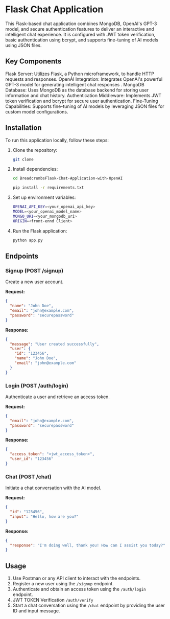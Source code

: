 
# Flask Chat Application

This Flask-based chat application combines MongoDB, OpenAI's GPT-3 model, and secure authentication features to deliver an interactive and intelligent chat experience. It is configured with JWT token verification, basic authentication using bcrypt, and supports fine-tuning of AI models using JSON files.

## Key Components

Flask Server: Utilizes Flask, a Python microframework, to handle HTTP requests and responses.
OpenAI Integration: Integrates OpenAI's powerful GPT-3 model for generating intelligent chat responses .
MongoDB Database: Uses MongoDB as the database backend for storing user information and chat history.
Authentication Middleware: Implements JWT token verification and bcrypt for secure user authentication.
Fine-Tuning Capabilities: Supports fine-tuning of AI models by leveraging JSON files for custom model configurations.

## Installation
To run this application locally, follow these steps:

1. Clone the repository:
   ```bash
   git clone 
   ```

2. Install dependencies:
   ```bash
   cd BreadcrumbsFlask-Chat-Application-with-OpenAI

   pip install -r requirements.txt
   ```

3. Set up environment variables:
   ```bash
   OPENAI_API_KEY=<your_openai_api_key>
   MODEL=<your_openai_model_name>
   MONGO_URI=<your_mongodb_uri>
   ORIGIN=<front-ennd Client>
   ```

4. Run the Flask application:
   ```bash
   python app.py
   ```

## Endpoints

### Signup (POST /signup)

Create a new user account.

**Request:**
```json
{
  "name": "John Doe",
  "email": "john@example.com",
  "password": "securepassword"
}
```

**Response:**
```json
{
  "message": "User created successfully",
  "user": {
    "id": "123456",
    "name": "John Doe",
    "email": "john@example.com"
  }
}
```

### Login (POST /auth/login)

Authenticate a user and retrieve an access token.

**Request:**
```json
{
  "email": "john@example.com",
  "password": "securepassword"
}
```

**Response:**
```json
{
  "access_token": "<jwt_access_token>",
  "user_id": "123456"
}
```

### Chat (POST /chat)

Initiate a chat conversation with the AI model.

**Request:**
```json
{
  "id": "123456",
  "input": "Hello, how are you?"
}
```

**Response:**
```json
{
  "response": "I'm doing well, thank you! How can I assist you today?"
}
```

## Usage

1. Use Postman or any API client to interact with the endpoints.
2. Register a new user using the `/signup` endpoint.
3. Authenticate and obtain an access token using the `/auth/login` endpoint.
4. JWT TOKEN Verification `/auth/verify`
5. Start a chat conversation using the `/chat` endpoint by providing the user ID and input message.
```


